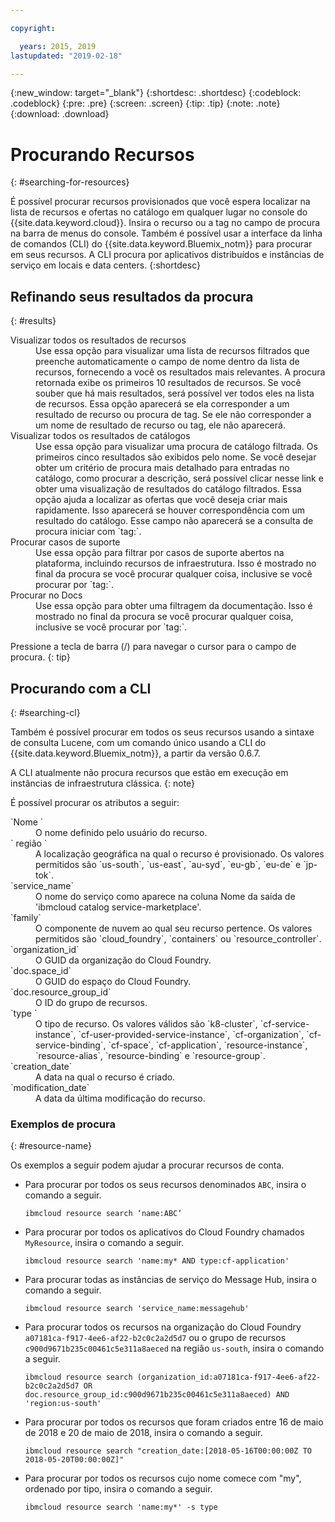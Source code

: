 ```yaml
---

copyright:

  years: 2015, 2019
lastupdated: "2019-02-18"

---
```


{:new_window: target="_blank"}
{:shortdesc: .shortdesc}
{:codeblock: .codeblock}
{:pre: .pre}
{:screen: .screen}
{:tip: .tip}
{:note: .note}
{:download: .download}


# Procurando Recursos
{: #searching-for-resources}

É possível procurar recursos provisionados que você espera localizar na lista de recursos e ofertas no catálogo em qualquer lugar no console do {{site.data.keyword.cloud}}. Insira o recurso ou a tag no campo de procura na barra de menus do console. Também é possível usar a interface da linha de comandos (CLI) do {{site.data.keyword.Bluemix_notm}} para procurar em seus recursos. A CLI procura por aplicativos distribuídos e instâncias de serviço em locais e data centers.
{:shortdesc}

## Refinando seus resultados da procura
{: #results}

<dl>
<dt>Visualizar todos os resultados de recursos</dt>
<dd>Use essa opção para visualizar uma lista de recursos filtrados que preenche automaticamente o campo de nome dentro da lista de recursos, fornecendo a você os resultados mais relevantes. A procura retornada exibe os primeiros 10 resultados de recursos. Se você souber que há mais resultados, será possível ver todos eles na lista de recursos. Essa opção aparecerá se ela corresponder a um resultado de recurso ou procura de tag. Se ele não corresponder a um nome de resultado de recurso ou tag, ele não aparecerá.</dd>
<dt>Visualizar todos os resultados de catálogos</dt>
<dd>Use essa opção para visualizar uma procura de catálogo filtrada. Os primeiros cinco resultados são exibidos pelo nome. Se você desejar obter um critério de procura mais detalhado para entradas no catálogo, como procurar a descrição, será possível clicar nesse link e obter uma visualização de resultados do catálogo filtrados. Essa opção ajuda a localizar as ofertas que você deseja criar mais rapidamente. Isso aparecerá se houver correspondência com um resultado do catálogo. Esse campo não aparecerá se a consulta de procura iniciar com `tag:`.</dd>
<dt>Procurar casos de suporte</dt>
<dd>Use essa opção para filtrar por casos de suporte abertos na plataforma, incluindo recursos de infraestrutura. Isso é mostrado no final da procura se você procurar qualquer coisa, inclusive se você procurar por `tag:`.</dd>
<dt>Procurar no Docs</dt>
<dd>Use essa opção para obter uma filtragem da documentação. Isso é mostrado no final da procura se você procurar qualquer coisa, inclusive se você procurar por `tag:`.</dd>
</dl>

Pressione a tecla de barra (/) para navegar o cursor para o campo de procura.
{: tip}


## Procurando com a CLI
{: #searching-cl}

Também é possível procurar em todos os seus recursos usando a sintaxe de consulta Lucene, com um comando único usando a CLI do {{site.data.keyword.Bluemix_notm}}, a partir da versão 0.6.7.

  A CLI atualmente não procura recursos que estão em execução em instâncias de infraestrutura clássica.
  {: note}

É possível procurar os atributos a seguir:

<dl>
<dt>`Nome `</dt>
<dd> O nome definido pelo usuário do recurso.</dd>
<dt>` região  `</dt>
<dd>A localização geográfica na qual o recurso é provisionado. Os valores permitidos são `us-south`, `us-east`, `au-syd`, `eu-gb`, `eu-de` e `jp-tok`.</dd>
<dt>`service_name`</dt>
<dd>O nome do serviço como aparece na coluna Nome da saída de 'ibmcloud catalog service-marketplace'.</dd>
<dt>`family`</dt>
<dd>O componente de nuvem ao qual seu recurso pertence. Os valores permitidos são `cloud_foundry`, `containers` ou `resource_controller`.</dd>
<dt>`organization_id`</dt>
<dd>O GUID da organização do Cloud Foundry.</dd>
<dt>`doc.space_id`</dt>
<dd>O GUID do espaço do Cloud Foundry.</dd>
<dt>`doc.resource_group_id`</dt>
<dd>O ID do grupo de recursos.</dd>
<dt>`type                    `</dt>
<dd>O tipo de recurso. Os valores válidos são `k8-cluster`, `cf-service-instance`, `cf-user-provided-service-instance`, `cf-organization`, `cf-service-binding`, `cf-space`, `cf-application`, `resource-instance`, `resource-alias`, `resource-binding` e `resource-group`.</dd>
<dt>`creation_date`</dt>
<dd>A data na qual o recurso é criado.</dd>
<dt>`modification_date`</dt>
<dd> A data da última modificação do recurso.</dd>
</dl>

### Exemplos de procura
{: #resource-name}

Os exemplos a seguir podem ajudar a procurar recursos de conta.

* Para procurar por todos os seus recursos denominados `ABC`, insira o comando a seguir.

    `ibmcloud resource search ‘name:ABC’`

* Para procurar por todos os aplicativos do Cloud Foundry chamados `MyResource`, insira o comando a seguir.

    `ibmcloud resource search 'name:my* AND type:cf-application'
`

* Para procurar todas as instâncias de serviço do Message Hub, insira o comando a seguir.

    `ibmcloud resource search 'service_name:messagehub'`

* Para procurar todos os recursos na organização do Cloud Foundry `a07181ca-f917-4ee6-af22-b2c0c2a2d5d7` ou o grupo de recursos `c900d9671b235c00461c5e311a8aeced` na região `us-south`, insira o comando a seguir.

    `ibmcloud resource search (organization_id:a07181ca-f917-4ee6-af22-b2c0c2a2d5d7 OR doc.resource_group_id:c900d9671b235c00461c5e311a8aeced) AND 'region:us-south'`

* Para procurar por todos os recursos que foram criados entre 16 de maio de 2018 e 20 de maio de 2018, insira o comando a seguir.

    `ibmcloud resource search "creation_date:[2018-05-16T00:00:00Z TO 2018-05-20T00:00:00Z]"`

* Para procurar por todos os recursos cujo nome comece com "my", ordenado por tipo, insira o comando a seguir.

    `ibmcloud resource search 'name:my*' -s type`
